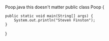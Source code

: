Poop.java
this doesn't matter
public class Poop {

    public static void main(String[] args) {
        System.out.println("Steven Finston");
    }
    
}
